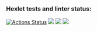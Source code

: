 ### Hexlet tests and linter status:
[![Actions Status](https://github.com/georgegla/frontend-project-lvl1/workflows/hexlet-check/badge.svg)](https://github.com/georgegla/frontend-project-lvl1/actions)
<a href="https://codeclimate.com/github/codeclimate/codeclimate/maintainability"><img src="https://api.codeclimate.com/v1/badges/a99a88d28ad37a79dbf6/maintainability" /></a>
<a href="https://codeclimate.com/github/codeclimate/codeclimate/test_coverage"><img src="https://api.codeclimate.com/v1/badges/a99a88d28ad37a79dbf6/test_coverage" /></a>
<a href="https://asciinema.org/a/x1HxAcJNnB7RilAfmdc532ztB" target="_blank"><img src="https://asciinema.org/a/x1HxAcJNnB7RilAfmdc532ztB.svg" /></a>